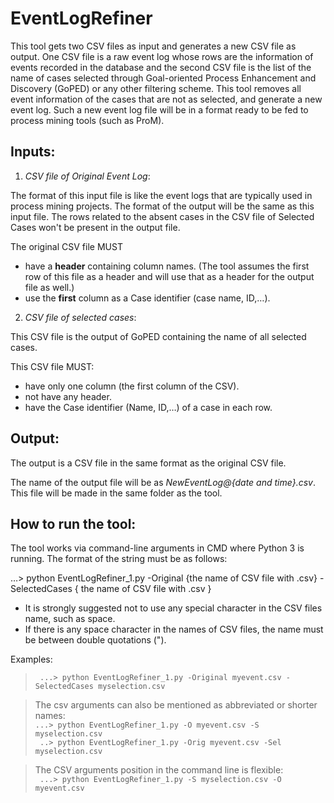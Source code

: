 # EventLogRefiner
This tool gets two CSV files as input and generates a new CSV file as output. One CSV file is a raw event log whose rows are the information of events recorded in the database and the second CSV file is the list of the name of cases selected through Goal-oriented Process Enhancement and Discovery (GoPED) or any other filtering scheme. This tool removes all event information of the cases that are not as selected, and generate a new event log. Such a new event log file will be in a format ready to be fed to process mining tools (such as ProM).

## **Inputs:**
1. _CSV file of Original Event Log_:

The format of this input file is like the event logs that are typically used in process mining projects. The format of the output will be the same as this input file. The rows related to the absent cases in the CSV file of Selected Cases won't be present in the output file.

The original CSV file MUST

- have a **header** containing column names. (The tool assumes the first row of this file as a header and will use that as a header for the output file as well.)
- use the **first** column as a Case identifier (case name, ID,…).

2. _CSV file of selected cases_:

This CSV file is the output of GoPED containing the name of all selected cases.

This CSV file MUST:

- have only one column (the first column of the CSV).
- not have any header.
- have the Case identifier (Name, ID,…) of a case in each row.

## **Output:**
The output is a CSV file in the same format as the original CSV file.

The name of the output file will be as _NewEventLog@{date and time}.csv_. This file will be made in the same folder as the tool.


## **How to run the tool:**
The tool works via command-line arguments in CMD where Python 3 is running. The format of the string must be as follows:

…> python EventLogRefiner_1.py -Original {the name of CSV file with .csv} -SelectedCases { the name of CSV file with .csv }

- It is strongly suggested not to use any special character in the CSV files name, such as space.
- If there is any space character in the names of CSV files, the name must be between double quotations (").

Examples:   
>` ...> python EventLogRefiner_1.py -Original myevent.csv -SelectedCases myselection.csv`

> The csv arguments can also be mentioned as abbreviated or shorter names:  
>` ...> python EventLogRefiner_1.py -O myevent.csv -S myselection.csv `  
>` ..> python EventLogRefiner_1.py -Orig myevent.csv -Sel myselection.csv` 

> The CSV arguments position in the command line is flexible:   
>` ...> python EventLogRefiner_1.py -S myselection.csv -O myevent.csv`
